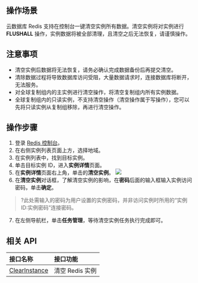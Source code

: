 ## 操作场景

云数据库 Redis 支持在控制台一键清空实例所有数据。清空实例将对实例进行 **FLUSHALL** 操作，实例数据将被全部清理，且清空之后无法恢复，请谨慎操作。

## 注意事项

- 清空实例后数据将无法恢复，请务必确认完成数据备份后再提交清空。
- 清除数据过程将导致数据库访问受阻，大量数据请求时，连接数据库将断开，无法服务。
- 对全球复制组内的主实例进行清空操作，将清空复制组内所有实例数据。
- 全球复制组内的只读实例，不支持清空操作（清空操作属于写操作），您可以先将只读实例从复制组移除，再进行清空操作。

## 操作步骤

1. 登录 [Redis 控制台](https://console.cloud.tencent.com/redis)。
2. 在右侧实例列表页面上方，选择地域。
3. 在实例列表中，找到目标实例。
4. 单击目标实例 ID，进入**实例详情**页面。
5. 在**实例详情**页面右上角，单击的**清空实例**。
![](https://qcloudimg.tencent-cloud.cn/raw/d0cff71c82ea0f98605a46b287dff09f.png)
6. 在**清空实例**对话框，了解清空实例的影响，在**密码**后面的输入框输入实例访问密码，单击**确定**。
>?此处需输入的密码为用户设置的实例密码，并非访问实例时所用的“实例ID:实例密码”连接密码。
7. 在左侧导航栏，单击**任务管理**，等待清空实例任务执行完成即可。

## 相关 API

| 接口名称                                                     | 接口功能      |
| :----------------------------------------------------------- | :------------ |
| [ClearInstance](https://cloud.tencent.com/document/api/239/20021) | 清空 Redis 实例 |

